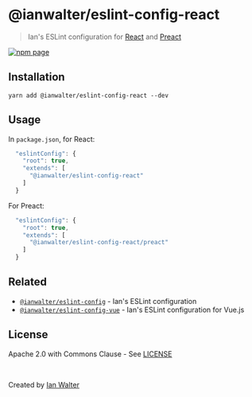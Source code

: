 # @ianwalter/eslint-config-react
> Ian's ESLint configuration for [React][reactUrl] and [Preact][preactUrl]

[![npm page][npmImage]][npmUrl]

## Installation

```console
yarn add @ianwalter/eslint-config-react --dev
```

## Usage

In `package.json`, for React:

```js
  "eslintConfig": {
    "root": true,
    "extends": [
      "@ianwalter/eslint-config-react"
    ]
  }
```

For Preact:

```js
  "eslintConfig": {
    "root": true,
    "extends": [
      "@ianwalter/eslint-config-react/preact"
    ]
  }
```

## Related

* [`@ianwalter/eslint-config`][configUrl] - Ian's ESLint configuration
* [`@ianwalter/eslint-config-vue`][vueUrl] - Ian's ESLint configuration for
  Vue.js

## License

Apache 2.0 with Commons Clause - See [LICENSE][licenseUrl]

&nbsp;

Created by [Ian Walter](https://iankwalter.com)

[eslintUrl]: https://eslint.org/
[reactUrl]: https://reactjs.org/
[preactUrl]: https://preactjs.com/
[npmImage]: https://img.shields.io/npm/v/@ianwalter/eslint-config-react.svg
[npmUrl]: https://www.npmjs.com/package/@ianwalter/eslint-config-react
[configUrl]: https://github.com/ianwalter/eslint-config
[vueUrl]: https://github.com/ianwalter/eslint-config-vue
[licenseUrl]: https://github.com/ianwalter/eslint-config-react/blob/master/LICENSE
